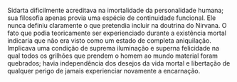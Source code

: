 ﻿Sidarta dificilmente acreditava na imortalidade da personalidade humana; sua filosofia apenas provia uma espécie de continuidade funcional. Ele nunca definiu claramente o que pretendia incluir na doutrina do Nirvana. O fato que podia  teoricamente ser experienciado durante a existência mortal indicaria que não era visto como um estado de completa aniquilação. Implicava uma condição de suprema iluminação e superna felicidade na qual todos os grilhões que prendem o homem ao mundo material foram quebrados; havia independência dos desejos da vida mortal e libertação de qualquer perigo de jamais experienciar novamente a encarnação.